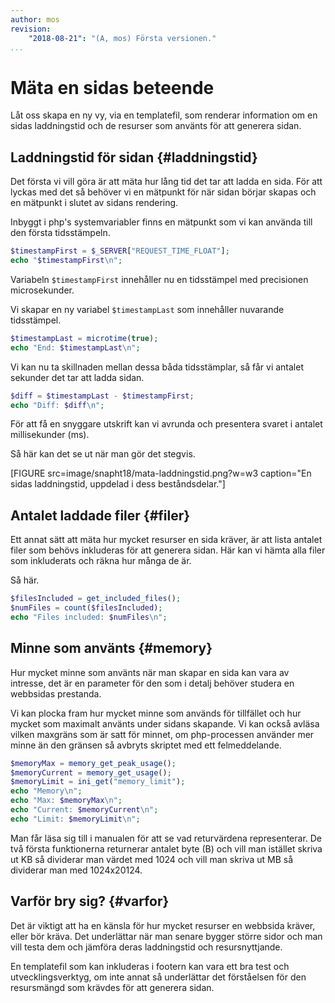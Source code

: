 ```yaml
---
author: mos
revision:
    "2018-08-21": "(A, mos) Första versionen."
...
```

Mäta en sidas beteende
=======================

Låt oss skapa en ny vy, via en templatefil, som renderar information om en sidas laddningstid och de resurser som använts för att generera sidan.



Laddningstid för sidan {#laddningstid}
-----------------------

Det första vi vill göra är att mäta hur lång tid det tar att ladda en sida. För att lyckas med det så behöver vi en mätpunkt för när sidan börjar skapas och en mätpunkt i slutet av sidans rendering.

Inbyggt i php's systemvariabler finns en mätpunkt som vi kan använda till den första tidsstämpeln.

```php
$timestampFirst = $_SERVER["REQUEST_TIME_FLOAT"];
echo "$timestampFirst\n";
```

Variabeln `$timestampFirst` innehåller nu en tidsstämpel med precisionen microsekunder.

Vi skapar en ny variabel `$timestampLast` som innehåller nuvarande tidsstämpel.

```php
$timestampLast = microtime(true);
echo "End: $timestampLast\n";
```

Vi kan nu ta skillnaden mellan dessa båda tidsstämplar, så får vi antalet sekunder det tar att ladda sidan.

```php
$diff = $timestampLast - $timestampFirst;
echo "Diff: $diff\n";
```

För att få en snyggare utskrift kan vi avrunda och presentera svaret i antalet millisekunder (ms).

Så här kan det se ut när man gör det stegvis.

[FIGURE src=image/snapht18/mata-laddningstid.png?w=w3 caption="En sidas laddningstid, uppdelad i dess beståndsdelar."]



Antalet laddade filer {#filer}
--------------------------

Ett annat sätt att mäta hur mycket resurser en sida kräver, är att lista antalet filer som behövs inkluderas för att generera sidan. Här kan vi hämta alla filer som inkluderats och räkna hur många de är.

Så här.

```php
$filesIncluded = get_included_files();
$numFiles = count($filesIncluded);
echo "Files included: $numFiles\n";
```



Minne som använts {#memory}
--------------------------

Hur mycket minne som använts när man skapar en sida kan vara av intresse, det är en parameter för den som i detalj behöver studera en webbsidas prestanda.

Vi kan plocka fram hur mycket minne som används för tillfället och hur mycket som maximalt använts under sidans skapande. Vi kan också avläsa vilken maxgräns som är satt för minnet, om php-processen använder mer minne än den gränsen så avbryts skriptet med ett felmeddelande.

```php
$memoryMax = memory_get_peak_usage();
$memoryCurrent = memory_get_usage();
$memoryLimit = ini_get("memory_limit");
echo "Memory\n";
echo "Max: $memoryMax\n";
echo "Current: $memoryCurrent\n";
echo "Limit: $memoryLimit\n";
```

Man får läsa sig till i manualen för att se vad returvärdena representerar. De två första funktionerna returnerar antalet byte (B) och vill man istället skriva ut KB så dividerar man värdet med 1024 och vill man skriva ut MB så dividerar man med 1024x20124.



Varför bry sig? {#varfor}
--------------------------

Det är viktigt att ha en känsla för hur mycket resurser en webbsida kräver, eller bör kräva. Det underlättar när man senare bygger större sidor och man vill testa dem och jämföra deras laddningstid och resursnyttjande.

En templatefil som kan inkluderas i footern kan vara ett bra test och utvecklingsverktyg, om inte annat så underlättar det förståelsen för den resursmängd som krävdes för att generera sidan.
